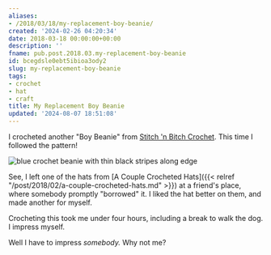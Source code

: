 ```yaml
---
aliases:
- /2018/03/18/my-replacement-boy-beanie/
created: '2024-02-26 04:20:34'
date: 2018-03-18 00:00:00+00:00
description: ''
fname: pub.post.2018.03.my-replacement-boy-beanie
id: bcegdsle0ebt5ibioa3ody2
slug: my-replacement-boy-beanie
tags:
- crochet
- hat
- craft
title: My Replacement Boy Beanie
updated: '2024-08-07 18:51:08'
---
```


I crocheted another "Boy Beanie" from [Stitch 'n Bitch Crochet](https://www.goodreads.com/book/show/57512.Stitch_n_Bitch_Crochet). This time I followed the pattern!

![blue crochet beanie with thin black stripes along edge](assets/img/2018/cover-2018-03-18.jpg)

<!--more-->

See, I left one of the hats from [A Couple Crocheted Hats]({{< relref "/post/2018/02/a-couple-crocheted-hats.md" >}}) at a friend's place, where somebody promptly "borrowed" it. I liked the hat better on them, and made another for myself.

Crocheting this took me under four hours, including a break to walk the dog. I impress myself.

Well I have to impress *somebody.* Why not me?